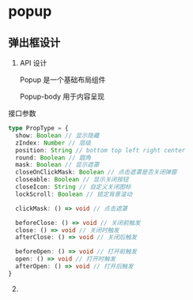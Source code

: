 # popup

## 弹出框设计

1. API 设计

   Popup 是一个基础布局组件

   <!-- Popup-header 用于设置 title 及其按钮 -->

   Popup-body 用于内容呈现

接口参数

```typescript
type PropType = {
  show: Boolean // 显示隐藏
  zIndex: Number // 层级
  position: String // bottom top left right center
  round: Boolean // 圆角
  mask: Boolean // 显示遮罩
  closeOnClickMask: Boolean // 点击遮罩是否关闭弹窗
  closeable: Boolean // 显示关闭按钮
  closeIcon: String // 自定义关闭图标
  lockScroll: Boolean // 锁定背景滚动

  clickMask: () => void // 点击遮罩

  beforeClose: () => void // 关闭前触发
  close: () => void // 关闭时触发
  afterClose: () => void // 关闭后触发

  beforeOpen: () => void // 打开前触发
  open: () => void // 打开时触发
  afterOpen: () => void // 打开后触发
}
```

2.
